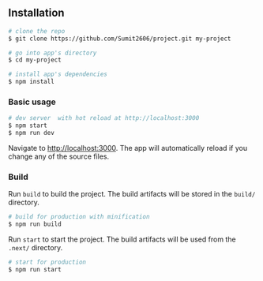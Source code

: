 ## Installation

``` bash
# clone the repo
$ git clone https://github.com/Sumit2606/project.git my-project

# go into app's directory
$ cd my-project

# install app's dependencies
$ npm install
```

### Basic usage

``` bash
# dev server  with hot reload at http://localhost:3000
$ npm start
$ npm run dev
```

Navigate to [http://localhost:3000](http://localhost:3000). The app will automatically reload if you change any of the source files.

### Build

Run `build` to build the project. The build artifacts will be stored in the `build/` directory.

```bash
# build for production with minification
$ npm run build
```
Run `start` to start the project. The build artifacts will be used from the `.next/` directory.

```bash
# start for production 
$ npm run start
```